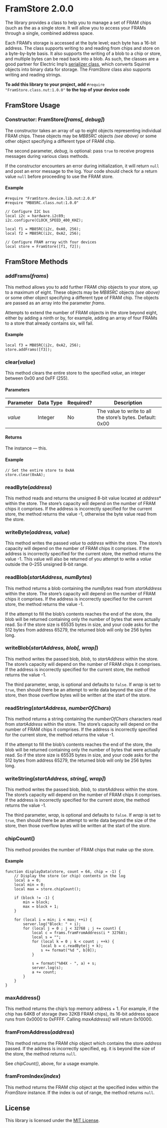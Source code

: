 # FramStore 2.0.0 #

The library provides a class to help you to manage a set of FRAM chips (such as the as a single store. It will allow you to access your FRAMs through a single, combined address space.

Each FRAM’s storage is accessed at the byte level; each byte has a 16-bit address. The class supports writing to and reading from chips and store on a byte-by-byte basis. It also supports the writing of a blob to a chip or store, and multiple bytes can be read back into a blob. As such, the classes are a good partner for Electric Imp’s [serializer class](https://developer.electricimp.com/libraries/utilities/serializer), which converts Squirrel objects into binary data for storage. The *FramStore* class also supports writing and reading strings.

**To add this library to your project, add** `#require "FramStore.class.nut:1.0.0"` **to the top of your device code**

## FramStore Usage ##

### Constructor: FramStore(*frams[, debug]*) ###

The constructor takes an array of up to eight objects representing individual FRAM chips. These objects may be *MB85RC* objects *(see above)* or some other object specifying a different type of FRAM chip.

The second parameter, *debug*, is optional: pass `true` to receive progress messages during various class methods.

If the constructor encounters an error during initialization, it will return `null` and post an error message to the log. Your code should check for a return value `null` before proceeding to use the FRAM store.

#### Example ####

```squirrel
#require "FramStore.device.lib.nut:2.0.0"
#require "MB85RC.class.nut:1.0.0"

// Configure I2C bus
local i2c = hardware.i2c89;
i2c.configure(CLOCK_SPEED_400_KHZ);

local f1 = MB85RC(i2c, 0xA0, 256);
local f2 = MB85RC(i2c, 0xA2, 256);

// Configure FRAM array with four devices
local store = FramStore([f1, f2]);
```

## FramStore Methods ##

### addFrams(*frams*) ###

This method allows you to add further FRAM chip objects to your store, up to a maximum of eight. These objects may be *MB85RC* objects *(see above)* or some other object specifying a different type of FRAM chip. The objects are passed as an array into the parameter *frams*. 

Attempts to extend the number of FRAM objects in the store beyond eight, either by adding a ninth or by, for example, adding an array of four FRAMs to a store that already contains six, will fail.

#### Example ####

```squirrel
local f3 = MB85RC(i2c, 0xA2, 256);
store.addFrams([f3]);
```

### clear(*value*) ###

This method clears the entire store to the specified *value*, an integer between 0x00 and 0xFF (255). 

#### Parameters ####

| Parameter | Data&nbsp;Type | Required? | Description |
| --- | --- | --- | --- |
| *value* | Integer | No | The value to write to all the store’s bytes. Default: 0x00 |

#### Returns ####

The instance &mdash; this.

#### Example ####

```squirrel
// Set the entire store to 0xAA
store.clear(0xAA);
```

### readByte(*address*) ###

This method reads and returns the unsigned 8-bit value located at *address** within the store. The store’s capacity will depend on the number of FRAM chips it comprises. If the address is incorrectly specified for the current store, the method returns the value -1, otherwise the byte value read from the store.

### writeByte(*address, value*) ###

This method writes the passed *value* to *address* within the store. The store’s capacity will depend on the number of FRAM chips it comprises. If the address is incorrectly specified for the current store, the method returns the value -1. This value will also be returned of you attempt to write a *value* outside the 0&ndash;255 unsigned 8-bit range.

### readBlob(*startAddress, numBytes*) ###

This method returns a blob containing the *numBytes* read from *startAddress* within the store. The store’s capacity will depend on the number of FRAM chips it comprises. If the address is incorrectly specified for the current store, the method returns the value -1.

If the attempt to fill the blob’s contents reaches the end of the store, the blob will be returned containing only the number of bytes that were actually read. So if the store size is 65535 bytes in size, and your code asks for the 512 bytes from address 65279, the returned blob will only be 256 bytes long.

### writeBlob(*startAddress, blob[, wrap]*) ###

This method writes the passed blob, *blob*, to *startAddress* within the store. The store’s capacity will depend on the number of FRAM chips it comprises. If the address is incorrectly specified for the current store, the method returns the value -1.

The third parameter, *wrap*, is optional and defaults to `false`. If *wrap* is set to `true`, then should there be an attempt to write data beyond the size of the store, then those overflow bytes will be written at the start of the store.

### readString(*startAddress, numberOfChars*) ###

This method returns a string containing the *numberOfChars* characters read from *startAddress* within the store. The store’s capacity will depend on the number of FRAM chips it comprises. If the address is incorrectly specified for the current store, the method returns the value -1.

If the attempt to fill the blob’s contents reaches the end of the store, the blob will be returned containing only the number of bytes that were actually read. So if the store size is 65535 bytes in size, and your code asks for the 512 bytes from address 65279, the returned blob will only be 256 bytes long.

### writeString(*startAddress, string[, wrap]*) ###

This method writes the passed blob, *blob*, to *startAddress* within the store. The store’s capacity will depend on the number of FRAM chips it comprises. If the address is incorrectly specified for the current store, the method returns the value -1.

The third parameter, *wrap*, is optional and defaults to `false`. If *wrap* is set to `true`, then should there be an attempt to write data beyond the size of the store, then those overflow bytes will be written at the start of the store.

### chipCount() ###

This method provides the number of FRAM chips that make up the store.

#### Example ####

```squirrel
function displayData(store, count = 64, chip = -1) {
    // Display the store (or chip) contents in the log
    local a = 0;
    local min = 0;
    local max = store.chipCount();

    if (block != -1) {
        min = block;
        max = block + 1;
    }

    for (local i = min; i < max; ++i) {
        server.log("Block: " + i);
        for (local j = 0 ; j < 32768 ; j += count) {
            local c = frams.framFromAddress(i * 32768);
            local s = "";
            for (local k = 0 ; k < count ; ++k) {
                local b = c.readByte(j + k);
                s += format("%d ", b[0]);
            }

            s = format("%04X - ", a) + s;
            server.log(s);
            a += count;
        }
    }
}
```

### maxAddress() ###

This method returns the chip’s top memory address + 1. For example, if the chip has 64KB of storage (two 32KB FRAM chips), its 16-bit address space runs from 0x0000 to 0xFFFF. Calling *maxAddress()* will return 0x10000.
 
### framFromAddress(*address*) ###

This method returns the FRAM chip object which contains the store *address* passed. If the address is incorrectly specified, eg. it is beyond the size of the store, the method returns `null`.

See *chipCount()*, above, for a usage example.

### framFromIndex(*index*) ###

This method returns the FRAM chip object at the specified index within the *FramStore* instance. If the index is out of range, the method returns `null`.

## License ##

This library is licensed under the [MIT License](https://github.com/electricimp/FramStore/blob/master/LICENSE).

